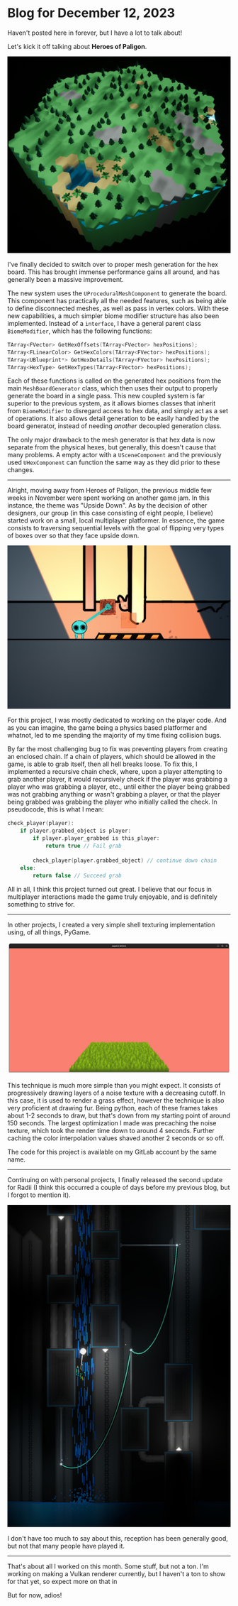 # Blog for December 12, 2023
Haven't posted here in forever, but I have a lot to talk about!

Let's kick it off talking about **Heroes of Paligon**. 

![New Board Gen](images/new_board_gen.png)

I've finally decided to switch over to proper mesh generation for the hex board.
This has brought immense performance gains all around, and has generally been a massive improvement.

The new system uses the `UProceduralMeshComponent` to generate the board.
This component has practically all the needed features, such as being able to define disconnected meshes, as well as
pass in vertex colors.
With these new capabilities, a much simpler biome modifier structure has also been implemented.
Instead of a `interface`, I have a general parent class `BiomeModifier`, which has the following functions:
```c++
TArray<FVector> GetHexOffsets(TArray<FVector> hexPositions);
TArray<FLinearColor> GetHexColors(TArray<FVector> hexPositions);
TArray<UBlueprint*> GetHexDetails(TArray<FVector> hexPositions);
TArray<HexType> GetHexTypes(TArray<FVector> hexPositions);
```
Each of these functions is called on the generated hex positions from the main `MeshBoardGenerator` class, which then
uses their output to properly generate the board in a single pass. 
This new coupled system is far superior to the previous system, as it allows biomes classes that inherit from
`BiomeModifier` to disregard access to hex data, and simply act as a set of operations.
It also allows detail generation to be easily handled by the board generator, instead of needing _another_ decoupled
generation class.

The only major drawback to the mesh generator is that hex data is now separate from the physical hexes,
but generally, this doesn't cause that many problems. A empty actor with a `USceneComponent` and the previously used
`UHexComponent` can function the same way as they did prior to these changes.

<hr>

Alright, moving away from Heroes of Paligon, the previous middle few weeks in November were spent working on another game
jam. 
In this instance, the theme was "Upside Down".
As by the decision of other designers, our group (in this case consisting of eight people, I believe) started work on
a small, local multiplayer platformer.
In essence, the game consists to traversing sequential levels with the goal of flipping very types of boxes over so
that they face upside down.

![This Side Down](images/this_side_down.png)

For this project, I was mostly dedicated to working on the player code.
And as you can imagine, the game being a physics based platformer and whatnot, led to me spending the majority of my
time fixing collision bugs.

By far the most challenging bug to fix was preventing players from creating an enclosed chain.
If a chain of players, which should be allowed in the game, is able to grab itself, then all hell breaks loose.
To fix this, I implemented a recursive chain check, where, upon a player attempting to grab another player, it would
recursively check if the player was grabbing a player who was grabbing a player, etc., until either the player being
grabbed was not grabbing anything or wasn't grabbing a player, or that the player being grabbed was grabbing the player
who initially called the check.
In pseudocode, this is what I mean:
```c++
check_player(player):
    if player.grabbed_object is player:
        if player.player_grabbed is this_player:
            return true // Fail grab
            
        check_player(player.grabbed_object) // continue down chain 
    else:
        return false // Succeed grab
```

All in all, I think this project turned out great. 
I believe that our focus in multiplayer interactions made the game truly enjoyable, and is definitely something to
strive for.

<hr>

In other projects, I created a very simple shell texturing implementation using, of all things, PyGame.

![Shell Texturing](images/shell_rendering.png)

This technique is much more simple than you might expect.
It consists of progressively drawing layers of a noise texture with a decreasing cutoff.
In this case, it is used to render a grass effect, however the technique is also very proficient at drawing fur.
Being python, each of these frames takes about 1-2 seconds to draw, but that's down from my starting point of around 150
seconds.
The largest optimization I made was precaching the noise texture, which took the render time down to around 4 seconds.
Further caching the color interpolation values shaved another 2 seconds or so off.

The code for this project is available on my GitLab account by the same name.

<hr>

Continuing on with personal projects, I finally released the second update for Radii
(I think this occurred a couple of days before my previous blog, but I forgot to mention it).

![Radii](images/radii_screenshot.jpeg)

I don't have too much to say about this, reception has been generally good, but not that many people have played it.

<hr>

That's about all I worked on this month. Some stuff, but not a ton.
I'm working on making a Vulkan renderer currently, but I haven't a ton to show for that yet, so expect more on that in


But for now, adios!